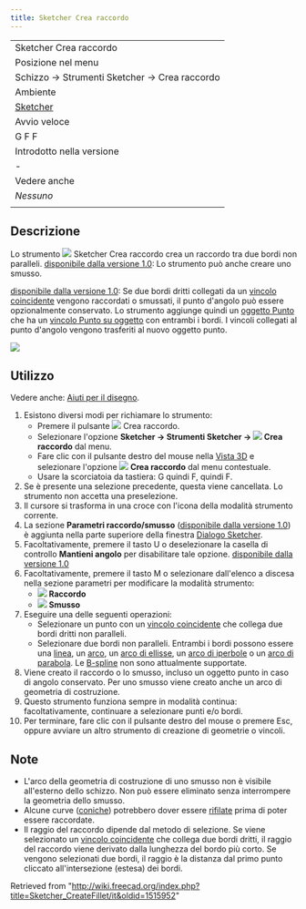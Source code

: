 ```yaml
---
title: Sketcher Crea raccordo
---
```


|                                                            |
| ---------------------------------------------------------- |
| Sketcher Crea raccordo                                     |
| Posizione nel menu                                         |
| Schizzo → Strumenti Sketcher → Crea raccordo               |
| Ambiente                                                   |
| [Sketcher](/Sketcher_Workbench/it "Sketcher Workbench/it") |
| Avvio veloce                                               |
| G F F                                                      |
| Introdotto nella versione                                  |
| -                                                          |
| Vedere anche                                               |
| _Nessuno_                                                  |
|                                                            |

## Descrizione

Lo strumento ![](/images/Sketcher_CreateFillet.svg) Sketcher Crea raccordo crea un raccordo tra due bordi non paralleli. [disponibile dalla versione 1.0](/Release_notes_1.0/it "Release notes 1.0/it"): Lo strumento può anche creare uno smusso.

[disponibile dalla versione 1.0](/Release_notes_1.0/it "Release notes 1.0/it"): Se due bordi dritti collegati da un [vincolo coincidente](/Sketcher_ConstrainCoincident/it "Sketcher ConstrainCoincident/it") vengono raccordati o smussati, il punto d'angolo può essere opzionalmente conservato. Lo strumento aggiunge quindi un [oggetto Punto](/Sketcher_CreatePoint/it "Sketcher CreatePoint/it") che ha un [vincolo Punto su oggetto](/Sketcher_ConstrainPointOnObject/it "Sketcher ConstrainPointOnObject/it") con entrambi i bordi. I vincoli collegati al punto d'angolo vengono trasferiti al nuovo oggetto punto.

![](/images/SketcherCreateFilletExample.png)

## Utilizzo

Vedere anche: [Aiuti per il disegno](/Sketcher_Workbench/it#Drawing_aids "Sketcher Workbench/it").

1. Esistono diversi modi per richiamare lo strumento:
   - Premere il pulsante ![](/images/Sketcher_CreateFillet.svg) Crea raccordo.
   - Selezionare l'opzione **Sketcher → Strumenti Sketcher → ![](/images/Sketcher_CreateFillet.svg) Crea raccordo** dal menu.
   - Fare clic con il pulsante destro del mouse nella [Vista 3D](/3D_view/it "3D view/it") e selezionare l'opzione **![](/images/Sketcher_CreateFillet.svg) Crea raccordo** dal menu contestuale.
   - Usare la scorciatoia da tastiera: G quindi F, quindi F.
2. Se è presente una selezione precedente, questa viene cancellata. Lo strumento non accetta una preselezione.
3. Il cursore si trasforma in una croce con l'icona della modalità strumento corrente.
4. La sezione **Parametri raccordo/smusso** ([disponibile dalla versione 1.0](/Release_notes_1.0/it "Release notes 1.0/it")) è aggiunta nella parte superiore della finestra [Dialogo Sketcher](/Sketcher_Dialog/it "Sketcher Dialog/it").
5. Facoltativamente, premere il tasto U o deselezionare la casella di controllo **Mantieni angolo** per disabilitare tale opzione. [disponibile dalla versione 1.0](/Release_notes_1.0/it "Release notes 1.0/it")
6. Facoltativamente, premere il tasto M o selezionare dall'elenco a discesa nella sezione parametri per modificare la modalità strumento:
   - ![](/images/Sketcher_CreateFillet.svg) **Raccordo**
   - ![](/images/Sketcher_CreateChamfer.svg) **Smusso**
7. Eseguire una delle seguenti operazioni:
   - Selezionare un punto con un [vincolo coincidente](/Sketcher_ConstrainCoincident/it "Sketcher ConstrainCoincident/it") che collega due bordi dritti non paralleli.
   - Selezionare due bordi non paralleli. Entrambi i bordi possono essere una [linea](/Sketcher_CreateLine/it "Sketcher CreateLine/it"), un [arco](/Sketcher_CreateArc/it "Sketcher CreateArc/it"), un [arco di ellisse](/Sketcher_CreateArcOfEllipse/it "Sketcher CreateArcOfEllipse/it"), un [arco di iperbole](/Sketcher_CreateArcOfHyperbola/it "Sketcher CreateArcOfHyperbola/it") o un [arco di parabola](/Sketcher_CreateArcOfParabola/it "Sketcher CreateArcOfParabola/it"). Le [B-spline](/Sketcher_Workbench/it#Sketcher_CompCreateBSpline "Sketcher Workbench/it") non sono attualmente supportate.
8. Viene creato il raccordo o lo smusso, incluso un oggetto punto in caso di angolo conservato. Per uno smusso viene creato anche un arco di geometria di costruzione.
9. Questo strumento funziona sempre in modalità continua: facoltativamente, continuare a selezionare punti e/o bordi.
10. Per terminare, fare clic con il pulsante destro del mouse o premere Esc, oppure avviare un altro strumento di creazione di geometrie o vincoli.

## Note

- L'arco della geometria di costruzione di uno smusso non è visibile all'esterno dello schizzo. Non può essere eliminato senza interrompere la geometria dello smusso.
- Alcune curve ([coniche](/Sketcher_Workbench/it#Sketcher_CompCreateConic "Sketcher Workbench/it")) potrebbero dover essere [rifilate](/Sketcher_Trimming/it "Sketcher Trimming/it") prima di poter essere raccordate.
- Il raggio del raccordo dipende dal metodo di selezione. Se viene selezionato un [vincolo coincidente](/Sketcher_ConstrainCoincident/it "Sketcher ConstrainCoincident/it") che collega due bordi dritti, il raggio del raccordo viene derivato dalla lunghezza del bordo più corto. Se vengono selezionati due bordi, il raggio è la distanza dal primo punto cliccato all'intersezione (estesa) dei bordi.

Retrieved from "<http://wiki.freecad.org/index.php?title=Sketcher_CreateFillet/it&oldid=1515952>"
